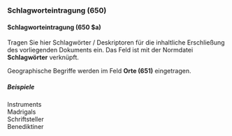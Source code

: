 ### Schlagworteintragung (650)

#### Schlagworteintragung (650 $a)
Tragen Sie hier Schlagwörter / Deskriptoren für die inhaltliche Erschließung des vorliegenden Dokuments ein. Das Feld ist mit der Normdatei **Schlagwörter** verknüpft.   

Geographische Begriffe werden im Feld **Orte (651)** eingetragen.  

##### Beispiele  
Instruments   
Madrigals   
Schriftsteller   
Benediktiner
